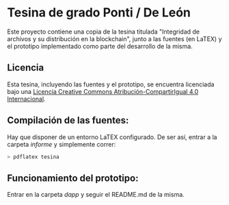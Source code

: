 # Tesina de grado Ponti / De León

Este proyecto contiene una copia de la tesina titulada "Integridad de archivos y su distribución en la blockchain", junto a las fuentes (en LaTEX) y el prototipo implementado como parte del desarrollo de la misma.

## Licencia

Esta tesina, incluyendo las fuentes y el prototipo, se encuentra licenciada bajo una [Licencia Creative Commons Atribución-CompartirIgual 4.0 Internacional](http://creativecommons.org/licenses/by-sa/4.0/).

## Compilación de las fuentes:

Hay que disponer de un entorno LaTEX configurado. De ser así, entrar a la carpeta _informe_ y simplemente correr:

```bash
> pdflatex tesina
```

## Funcionamiento del prototipo:

Entrar en la carpeta _dapp_ y seguir el README.md de la misma.
